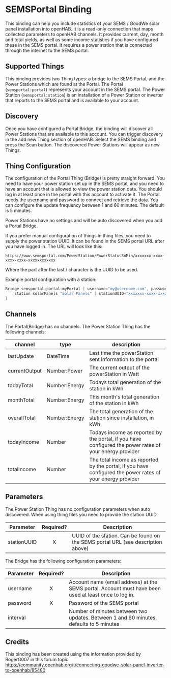 # SEMSPortal Binding

This binding can help you include statistics of your SEMS / GoodWe solar panel installation into openHAB.
It is a read-only connection that maps collected parameters to openHAB channels.
It provides current, day, month and total yields, as well as some income statistics if you have configured these in the SEMS portal.
It requires a power station that is connected through the internet to the SEMS portal.

## Supported Things

This binding provides two Thing types: a bridge to the SEMS Portal, and the Power Stations which are found at the Portal.
The Portal (``semsportal:portal``) represents your account in the SEMS portal.
The Power Station (``semsportal:station``) is an installation of a Power Station or inverter that reports to the SEMS portal and is available to your account.

## Discovery

Once you have configured a Portal Bridge, the binding will discover all Power Stations that are available to this account.
You can trigger discovery in the add new Thing section of openHAB.
Select the SEMS binding and press the Scan button.
The discovered Power Stations will appear as new Things.

## Thing Configuration

The configuration of the Portal Thing (Bridge) is pretty straight forward.
You need to have your power station set up in the SEMS portal, and you need to have an account that is allowed to view the power station data.
You should log in at least once in the portal with this account to activate it.
The Portal needs the username and password to connect and retrieve the data.
You can configure the update frequency between 1 and 60 minutes.
The default is 5 minutes.

Power Stations have no settings and will be auto discovered when you add a Portal Bridge.

If you prefer manual configuration of things in thing files, you need to supply the power station UUID.
It can be found in the SEMS portal URL after you have logged in.
The URL will look like this:

```text
https://www.semsportal.com/PowerStation/PowerStatusSnMin/xxxxxxx-xxxx-xxxx-xxxx-xxxxxxxxxxxx
```

Where the part after the last / character is the UUID to be used.

Example portal configuration with a station:

```java
Bridge semsportal:portal:myPortal [ username="my@username.com", password="MyPassword" ] {
    station solarPanels "Solar Panels" [ stationUUID="xxxxxxx-xxxx-xxxx-xxxx-xxxxxxxxxxxx" ]
}
```

## Channels

The Portal(Bridge) has no channels.
The Power Station Thing has the following channels:

| channel       | type          | description                                                                                                |
| ------------- | ------------- | ---------------------------------------------------------------------------------------------------------- |
| lastUpdate    | DateTime      | Last time the powerStation sent information to the portal                                                  |
| currentOutput | Number:Power  | The current output of the powerStation in Watt                                                             |
| todayTotal    | Number:Energy | Todays total generation of the station in kWh                                                              |
| monthTotal    | Number:Energy | This month's total generation of the station in kWh                                                        |
| overallTotal  | Number:Energy | The total generation of the station since installation, in kWh                                             |
| todayIncome   | Number        | Todays income as reported by the portal, if you have configured the power rates of your energy provider    |
| totalIncome   | Number        | The total income as reported by the portal, if you have configured the power rates of your energy provider |

## Parameters

The Power Station Thing has no configuration parameters when auto discovered.
When using thing files you need to provide the station UUID.

| Parameter   | Required? | Description                                                                      |
| ----------- | :-------: | -------------------------------------------------------------------------------- |
| stationUUID |     X     | UUID of the station. Can be found on the SEMS portal URL (see description above) |

The Bridge has the following configuration parameters:

| Parameter | Required? | Description                                                                                           |
| --------- | :-------: | ----------------------------------------------------------------------------------------------------- |
| username  |     X     | Account name (email address) at the SEMS portal. Account must have been used at least once to log in. |
| password  |     X     | Password of the SEMS portal                                                                           |
| interval  |           | Number of minutes between two updates. Between 1 and 60 minutes, defaults to 5 minutes                |

## Credits

This binding has been created using the information provided by RogerG007 in this forum topic: <https://community.openhab.org/t/connecting-goodwe-solar-panel-inverter-to-openhab/85480>
